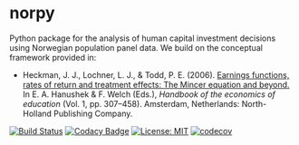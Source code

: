 # norpy

Python package for the analysis of human capital investment decisions using Norwegian population panel data. We build on the conceptual framework provided in:

* Heckman, J. J., Lochner, L. J., & Todd, P. E. (2006). [Earnings functions, rates of return and treatment effects: The Mincer equation and beyond.](https://www.sciencedirect.com/science/article/pii/S1574069206010075) In E. A. Hanushek & F. Welch (Eds.), *Handbook of the economics of education* (Vol. 1, pp. 307–458). Amsterdam, Netherlands: North-Holland Publishing Company.

[![Build Status](https://travis-ci.org/OpenSourceEconomics/norpy.svg?branch=master)](https://travis-ci.org/OpenSourceEconomics/norpy) [![Codacy Badge](https://api.codacy.com/project/badge/Grade/6872a84d76b94bde9edaac91d92ddbc3)](https://www.codacy.com/app/OpenSourceEconomics/norpy?utm_source=github.com&amp;utm_medium=referral&amp;utm_content=OpenSourceEconomics/norpy&amp;utm_campaign=Badge_Grade) [![License: MIT](https://img.shields.io/badge/License-MIT-blue.svg)](https://github.com/OpenSourceEconomics/norpy/blob/master/LICENSE) [![codecov](https://codecov.io/gh/OpenSourceEconomics/norpy/branch/master/graph/badge.svg)](https://codecov.io/gh/OpenSourceEconomics/norpy)
